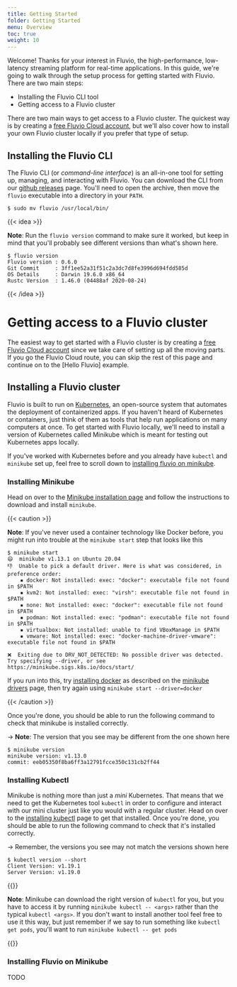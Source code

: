 ```yaml
---
title: Getting Started
folder: Getting Started
menu: Overview
toc: true
weight: 10
---
```


Welcome! Thanks for your interest in Fluvio, the high-performance, low-latency
streaming platform for real-time applications. In this guide, we're going to
walk through the setup process for getting started with Fluvio. There are two
main steps:

- Installing the Fluvio CLI tool
- Getting access to a Fluvio cluster

There are two main ways to get access to a Fluvio cluster. The quickest way is
by creating a [free Fluvio Cloud account], but we'll also cover how to install
your own Fluvio cluster locally if you prefer that type of setup.

## Installing the Fluvio CLI

The Fluvio CLI (or _command-line interface_) is an all-in-one tool for setting
up, managing, and interacting with Fluvio. You can download the CLI from our
[github releases] page. You'll need to open the archive, then move the `fluvio`
executable into a directory in your `PATH`.

```shell script
$ sudo mv fluvio /usr/local/bin/
```

{{< idea >}}

**Note**: Run the `fluvio version` command to make sure it worked, but keep in
mind that you'll probably see different versions than what's shown here.

```shell script
$ fluvio version
Fluvio version : 0.6.0
Git Commit     : 3ff1ee52a31f51c2a3dc7d8fe3996d694fdd585d
OS Details     : Darwin 19.6.0 x86_64
Rustc Version  : 1.46.0 (04488af 2020-08-24)
```

{{< /idea >}}

[github releases]: https://github.com/infinyon/fluvio/releases

# Getting access to a Fluvio cluster

The easiest way to get started with a Fluvio cluster is by creating a
[free Fluvio Cloud account] since we take care of setting up all the moving parts.
If you go the Fluvio Cloud route, you can skip the rest of this page and continue on
to the [Hello Fluvio] example.

[free Fluvio Cloud account]: https://fluvio.io/signup

## Installing a Fluvio cluster

Fluvio is built to run on [Kubernetes], an open-source system that automates the
deployment of containerized apps. If you haven't heard of Kubernetes or containers,
just think of them as tools that help run applications on many computers at once.
To get started with Fluvio locally, we'll need to install a version of Kubernetes 
called Minikube which is meant for testing out Kubernetes apps locally.

If you've worked with Kubernetes before and you already have `kubectl` and
`minikube` set up, feel free to scroll down to [installing fluvio on minikube].

[installing fluvio on minikube]: #installing-fluvio-on-minikube

### Installing Minikube

Head on over to the [Minikube installation page] and follow the instructions to
download and install `minikube`.

[Kubernetes]: https://kubernetes.io/
[Minikube installation page]: https://minikube.sigs.k8s.io/docs/start/

{{< caution >}}

**Note**: If you've never used a container technology like Docker before,
you might run into trouble at the `minikube start` step that looks like this

```shell script
$ minikube start
😄  minikube v1.13.1 on Ubuntu 20.04
👎  Unable to pick a default driver. Here is what was considered, in preference order:
    ▪ docker: Not installed: exec: "docker": executable file not found in $PATH
    ▪ kvm2: Not installed: exec: "virsh": executable file not found in $PATH
    ▪ none: Not installed: exec: "docker": executable file not found in $PATH
    ▪ podman: Not installed: exec: "podman": executable file not found in $PATH
    ▪ virtualbox: Not installed: unable to find VBoxManage in $PATH
    ▪ vmware: Not installed: exec: "docker-machine-driver-vmware": executable file not found in $PATH

❌  Exiting due to DRV_NOT_DETECTED: No possible driver was detected. Try specifying --driver, or see https://minikube.sigs.k8s.io/docs/start/
```

If you run into this, try [installing docker] as described on the [minikube drivers]
page, then try again using `minikube start --driver=docker`

[installing docker]: https://hub.docker.com/search?q=&type=edition&offering=community&sort=updated_at&order=desc
[minikube drivers]: https://minikube.sigs.k8s.io/docs/drivers/docker/

{{< /caution >}}

Once you're done, you should be able to run the following command to
check that minikube is installed correctly.

-> **Note**: The version that you see may be different from the one shown here

```shell script
$ minikube version
minikube version: v1.13.0
commit: eeb05350f8ba6ff3a12791fcce350c131cb2ff44
```

### Installing Kubectl

Minikube is nothing more than just a _mini_ Kubernetes. That means that we need to get
the Kubernetes tool `kubectl` in order to configure and interact with our mini cluster
just like you would with a regular cluster. Head on over to the [installing kubectl]
page to get that installed. Once you're done, you should be able to run the following
command to check that it's installed correctly.

[installing kubectl]: https://kubernetes.io/docs/tasks/tools/install-kubectl/

-> Remember, the versions you see may not match the versions shown here

```shell script
$ kubectl version --short
Client Version: v1.19.1
Server Version: v1.19.0
```

{{<idea>}}

**Note**: Minikube can download the right version of `kubectl` for you, but you have to
access it by running `minikube kubectl -- <args>` rather than the typical `kubectl <args>`.
If you don't want to install another tool feel free to use it this way, but just remember
if we say to run something like `kubectl get pods`, you'll want to run
`minikube kubectl -- get pods`

{{</idea>}}

### Installing Fluvio on Minikube

TODO
